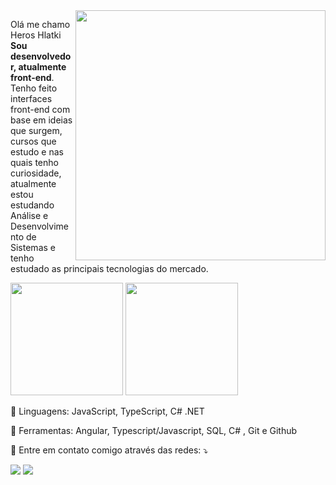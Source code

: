 <img src="https://raw.githubusercontent.com/MicaelliMedeiros/micaellimedeiros/master/image/computer-illustration.png" min-width="400px" max-width="400px" width="400px" align="right">

<p align="left"> 
  Olá me chamo Heros Hlatki <strong>Sou desenvolvedor, atualmente front-end</strong>.<br>
  Tenho feito interfaces front-end com base em ideias que surgem, cursos que estudo e nas quais tenho curiosidade,
  atualmente estou estudando Análise e Desenvolvimento de Sistemas e tenho estudado as principais tecnologias do mercado.
</p>

<div>
    <img height="180em" src="https://github-readme-stats.vercel.app/api?username=heroshg&show_icons=true&theme=dracula&locale=pt-br&hide=issues" />
    <img height="180em" src="https://github-readme-stats.vercel.app/api/top-langs/?username=heroshg&layout=compact&locale=pt-br&theme=dracula" />
</div>
<p align="left">
  🦄 Linguagens: JavaScript, TypeScript, C# .NET
</p>

<p align="left">
  💼 Ferramentas: Angular, Typescript/Javascript, SQL, C# , Git e Github
</p>

<p align="left">
  💌 Entre em contato comigo através das redes: ⤵️
</p>

<p align="left">
  <a href="mailto:heros.goodoy@gmail.com" alt="heros.goodoy@gmail.com">
  <img src="https://img.shields.io/badge/heros.goodoy@gmail.com-FF0000?style=flat-square&labelColor=FF0000&logo=gmail&logoColor=white&link=mailto:heros.goodoy@gmail.com" /></a>

  <a href="https://www.linkedin.com/in/heroshlatki/" alt="LinkedIn">
  <img src="https://img.shields.io/badge/-Linkedin-0e76a8?style=flat-square&logo=Linkedin&logoColor=white&link=https://www.linkedin.com/in/heroshlatki/" /></a>
</p>
